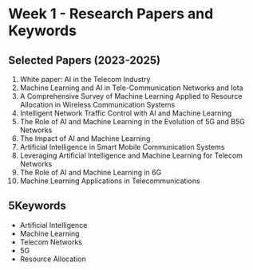 # Week 1 - Research Papers and Keywords

## Selected Papers (2023-2025)
1. White paper: AI in the Telecom Industry
2. Machine Learning and AI in Tele-Communication Networks and Iota
3. A Comprehensive Survey of Machine Learning Applied to Resource Allocation in Wireless Communication Systems
4. Intelligent Network Traffic Control with AI and Machine Learning
5. The Role of AI and Machine Learning in the Evolution of 5G and B5G Networks
6. The Impact of AI and Machine Learning
7. Artificial Intelligence in Smart Mobile Communication Systems
8. Leveraging Artificial Intelligence and Machine Learning for Telecom Networks
9. The Role of AI and Machine Learning in 6G
10. Machine Learning Applications in Telecommunications

## 5Keywords
- Artificial Intelligence
- Machine Learning
- Telecom Networks
- 5G
- Resource Allocation
